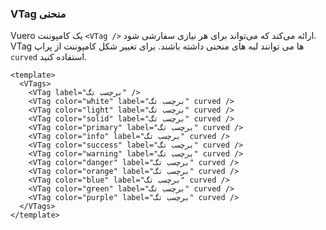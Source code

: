 ### VTag منحنی

Vuero یک کامپوننت `<VTag />` ارائه می‌کند که می‌تواند برای هر نیازی سفارشی شود.
VTag ها می توانند لبه های منحنی داشته باشند.
برای تغییر شکل کامپوننت از پراپ `curved` استفاده کنید.

<!--code-->

```vue
<template>
  <VTags>
    <VTag label="برچسب تگ" />
    <VTag color="white" label="برچسب تگ" curved />
    <VTag color="light" label="برچسب تگ" curved />
    <VTag color="solid" label="برچسب تگ" curved />
    <VTag color="primary" label="برچسب تگ" curved />
    <VTag color="info" label="برچسب تگ" curved />
    <VTag color="success" label="برچسب تگ" curved />
    <VTag color="warning" label="برچسب تگ" curved />
    <VTag color="danger" label="برچسب تگ" curved />
    <VTag color="orange" label="برچسب تگ" curved />
    <VTag color="blue" label="برچسب تگ" curved />
    <VTag color="green" label="برچسب تگ" curved />
    <VTag color="purple" label="برچسب تگ" curved />
  </VTags>
</template>
```

<!--/code-->

<!--example-->

<VTags>
  <VTag label="برچسب تگ" />
  <VTag color="white" label="برچسب تگ" curved />
  <VTag color="light" label="برچسب تگ" curved />
  <VTag color="solid" label="برچسب تگ" curved />
  <VTag color="primary" label="برچسب تگ" curved />
  <VTag color="info" label="برچسب تگ" curved />
  <VTag color="success" label="برچسب تگ" curved />
  <VTag color="warning" label="برچسب تگ" curved />
  <VTag color="danger" label="برچسب تگ" curved />
  <VTag color="orange" label="برچسب تگ" curved />
  <VTag color="blue" label="برچسب تگ" curved />
  <VTag color="green" label="برچسب تگ" curved />
  <VTag color="purple" label="برچسب تگ" curved />
</VTags>

<!--/example-->
